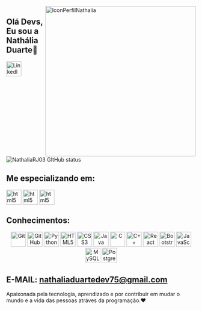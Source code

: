 <img src="https://github.com/user-attachments/assets/404996cf-02a0-4814-b794-76ffc2785f6b" alt="IconPerfilNathalia" height="400" align="right">

## Olá Devs, Eu sou a Nathália Duarte👋 
<img alt="LinkedIn" src="https://img.shields.io/badge/LinkedIn-%232a1a36?style=for-the-badge&logo=linkedin&logoColor=white" height="40"/> <br>
 ![NathaliaRJ03 GItHub status](https://github-readme-stats.vercel.app/api?username=NathaliaRJ03&show_icons=true&theme=radical)
 
 ## Me especializando em:
 <img align= "center" alt="html5" src= "https://img.shields.io/badge/Java-2a1a36?style=for-the-badge&logo=openjdk&logoColor=white&color:white" height="40" /> <img align= "center" alt="html5" src= "https://img.shields.io/badge/Spring-2a1a36?style=for-the-badge&logo=spring&logoColor=white" height="40" /> <img align= "center" alt="html5" src= "https://img.shields.io/badge/MongoDB-2a1a36?style=for-the-badge&logo=mongodb&logoColor=white" height="40"/>

 ## Conhecimentos: 
<p align="center">
  <img alt="Git" src="https://img.shields.io/badge/GIT-2a1a36?style=for-the-badge&logo=git&logoColor=white" height="40" />
  <img alt="GitHub" src="https://img.shields.io/badge/GitHub-2a1a36?style=for-the-badge&logo=github&logoColor=white" height="40" />
  <img alt="Python" src="https://img.shields.io/badge/Python-2a1a36?style=for-the-badge&logo=python&logoColor=white" height="40" />
  <img alt="HTML5" src="https://img.shields.io/badge/HTML5-2a1a36?style=for-the-badge&logo=html5&logoColor=white" height="40" />
  <img alt="CSS3" src="https://img.shields.io/badge/CSS3-2a1a36?style=for-the-badge&logo=css3&logoColor=white" height="40" />
  <img alt="Java" src="https://img.shields.io/badge/Java-2a1a36?style=for-the-badge&logo=openjdk&logoColor=white" height="40" />
  <img alt="C" src="https://img.shields.io/badge/C-2a1a36?style=for-the-badge&logo=c&logoColor=white" height="40" />
  <img alt="C++" src="https://img.shields.io/badge/C%2B%2B-2a1a36?style=for-the-badge&logo=c%2B%2B&logoColor=white" height="40" />
  <img alt="React Native" src="https://img.shields.io/badge/React_Native-2a1a36?style=for-the-badge&logo=react&logoColor=white" height="40"/>
  <img alt="Bootstrap" src="https://img.shields.io/badge/Bootstrap-2a1a36?style=for-the-badge&logo=bootstrap&logoColor=white" height="40"/>
  <img alt="JavaScript" src="https://img.shields.io/badge/JavaScript-2a1a36?style=for-the-badge&logo=javascript&logoColor=white" height="40"/>
  <img alt="MySQL" src="https://img.shields.io/badge/MySQL-2a1a36?style=for-the-badge&logo=mysql&logoColor=white" height="40" />
  <img alt="PostgreSQL" src="https://img.shields.io/badge/PostgreSQL-2a1a36?style=for-the-badge&logo=postgresql&logoColor=white" height="40"/>
</p>

## E-MAIL: nathaliaduartedev75@gmail.com</span>
 Apaixonada pela tecnologia, aprendizado e por contribuir em mudar o mundo e a vida das pessoas atráves da programação.❤️
